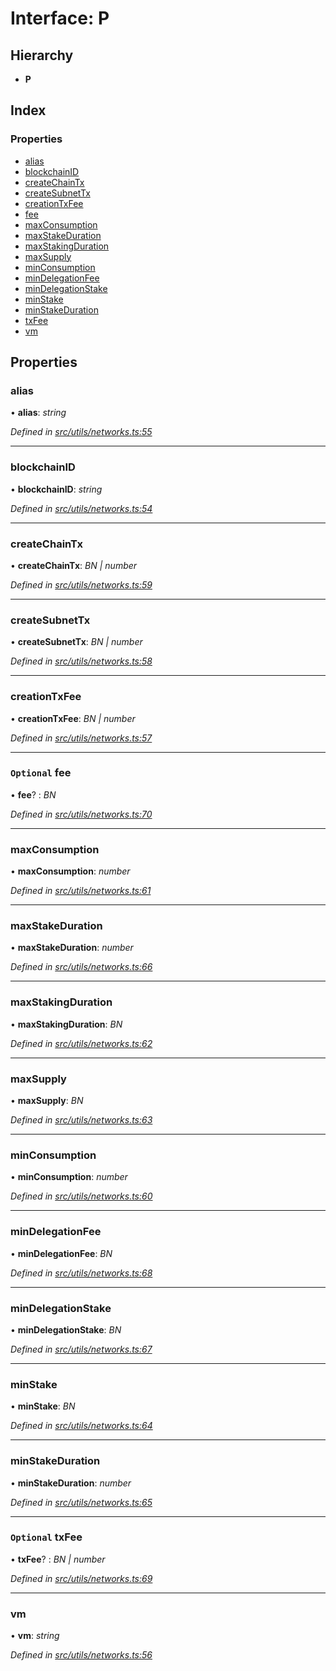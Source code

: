 # Interface: P

## Hierarchy

- **P**

## Index

### Properties

- [alias](utils_networks.p#alias)
- [blockchainID](utils_networks.p#blockchainid)
- [createChainTx](utils_networks.p#createchaintx)
- [createSubnetTx](utils_networks.p#createsubnettx)
- [creationTxFee](utils_networks.p#creationtxfee)
- [fee](utils_networks.p#optional-fee)
- [maxConsumption](utils_networks.p#maxconsumption)
- [maxStakeDuration](utils_networks.p#maxstakeduration)
- [maxStakingDuration](utils_networks.p#maxstakingduration)
- [maxSupply](utils_networks.p#maxsupply)
- [minConsumption](utils_networks.p#minconsumption)
- [minDelegationFee](utils_networks.p#mindelegationfee)
- [minDelegationStake](utils_networks.p#mindelegationstake)
- [minStake](utils_networks.p#minstake)
- [minStakeDuration](utils_networks.p#minstakeduration)
- [txFee](utils_networks.p#optional-txfee)
- [vm](utils_networks.p#vm)

## Properties

### alias

• **alias**: _string_

_Defined in [src/utils/networks.ts:55](https://github.com/chain4travel/caminojs/blob/3883166/src/utils/networks.ts#L55)_

---

### blockchainID

• **blockchainID**: _string_

_Defined in [src/utils/networks.ts:54](https://github.com/chain4travel/caminojs/blob/3883166/src/utils/networks.ts#L54)_

---

### createChainTx

• **createChainTx**: _BN | number_

_Defined in [src/utils/networks.ts:59](https://github.com/chain4travel/caminojs/blob/3883166/src/utils/networks.ts#L59)_

---

### createSubnetTx

• **createSubnetTx**: _BN | number_

_Defined in [src/utils/networks.ts:58](https://github.com/chain4travel/caminojs/blob/3883166/src/utils/networks.ts#L58)_

---

### creationTxFee

• **creationTxFee**: _BN | number_

_Defined in [src/utils/networks.ts:57](https://github.com/chain4travel/caminojs/blob/3883166/src/utils/networks.ts#L57)_

---

### `Optional` fee

• **fee**? : _BN_

_Defined in [src/utils/networks.ts:70](https://github.com/chain4travel/caminojs/blob/3883166/src/utils/networks.ts#L70)_

---

### maxConsumption

• **maxConsumption**: _number_

_Defined in [src/utils/networks.ts:61](https://github.com/chain4travel/caminojs/blob/3883166/src/utils/networks.ts#L61)_

---

### maxStakeDuration

• **maxStakeDuration**: _number_

_Defined in [src/utils/networks.ts:66](https://github.com/chain4travel/caminojs/blob/3883166/src/utils/networks.ts#L66)_

---

### maxStakingDuration

• **maxStakingDuration**: _BN_

_Defined in [src/utils/networks.ts:62](https://github.com/chain4travel/caminojs/blob/3883166/src/utils/networks.ts#L62)_

---

### maxSupply

• **maxSupply**: _BN_

_Defined in [src/utils/networks.ts:63](https://github.com/chain4travel/caminojs/blob/3883166/src/utils/networks.ts#L63)_

---

### minConsumption

• **minConsumption**: _number_

_Defined in [src/utils/networks.ts:60](https://github.com/chain4travel/caminojs/blob/3883166/src/utils/networks.ts#L60)_

---

### minDelegationFee

• **minDelegationFee**: _BN_

_Defined in [src/utils/networks.ts:68](https://github.com/chain4travel/caminojs/blob/3883166/src/utils/networks.ts#L68)_

---

### minDelegationStake

• **minDelegationStake**: _BN_

_Defined in [src/utils/networks.ts:67](https://github.com/chain4travel/caminojs/blob/3883166/src/utils/networks.ts#L67)_

---

### minStake

• **minStake**: _BN_

_Defined in [src/utils/networks.ts:64](https://github.com/chain4travel/caminojs/blob/3883166/src/utils/networks.ts#L64)_

---

### minStakeDuration

• **minStakeDuration**: _number_

_Defined in [src/utils/networks.ts:65](https://github.com/chain4travel/caminojs/blob/3883166/src/utils/networks.ts#L65)_

---

### `Optional` txFee

• **txFee**? : _BN | number_

_Defined in [src/utils/networks.ts:69](https://github.com/chain4travel/caminojs/blob/3883166/src/utils/networks.ts#L69)_

---

### vm

• **vm**: _string_

_Defined in [src/utils/networks.ts:56](https://github.com/chain4travel/caminojs/blob/3883166/src/utils/networks.ts#L56)_

